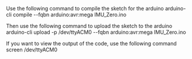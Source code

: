 Use the following command to compile the sketch for the arduino
arduino-cli compile --fqbn arduino:avr:mega IMU_Zero.ino

Then use the following command to upload the sketch to the arduino 
arduino-cli upload -p /dev/ttyACM0 --fqbn arduino:avr:mega IMU_Zero.ino

If you want to view the output of the code, use the following command
screen /dev/ttyACM0